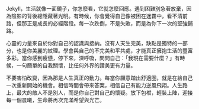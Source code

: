 Jekyll，生活就像一面鏡子，你怎麼看，它就怎麼回應。遇到困難別急著放棄，因為陰影的背後總隱藏著光明。有時候，你會覺得自己像被困在迷霧中，看不清前路，但那正是成長的必經階段。每一次跌倒，不是失敗，而是為你下一次的堅強鋪路。

心靈的力量來自於你對自己的認識與接納。沒有人天生完美，缺點是獨特的一部分，也是你美麗的紋理。學會與自己的不完美和平共處，才能真正擁抱生活的豐富多彩。當你感到疲憊，停下來，深呼吸，問問自己：「我現在需要什麼？」有時候，一句簡單的自我關懷，比任何外界的讚美更有力量。

不要害怕改變，因為那是人生真正的動力。每當你願意踏出舒適圈，就是在給自己一次重新開始的機會。相信時間會帶來答案，相信自己有能力逆風飛翔。人生路上，最大的敵人不是別人，而是你自己對自己的懷疑。放下包袱，輕裝上陣，迎接每一個晨曦，生命將再次充滿希望與光芒。